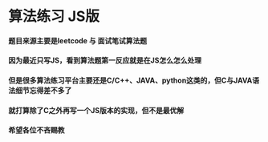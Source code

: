 # 算法练习 JS版

#### 题目来源主要是leetcode 与 面试笔试算法题
#### 因为最近只写JS，看到算法题第一反应就是在JS怎么怎么处理
#### 但是很多算法练习平台主要还是C/C++、JAVA、python这类的，但C与JAVA语法细节忘得差不多了
#### 就打算除了C之外再写一个JS版本的实现，但不是最优解
#### 希望各位不吝赐教

